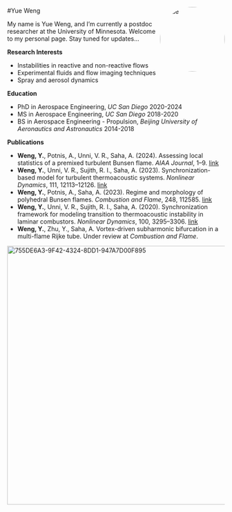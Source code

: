 
#Yue Weng <img src="https://github.com/user-attachments/assets/bb5105c2-5cb4-47f7-a905-6fe3d13f0c17" alt="Yue" align="right" width="150" style="border-radius:60%;">

My name is Yue Weng, and I’m currently a postdoc researcher at the University of Minnesota. Welcome to my personal page. Stay tuned for updates... 

**Research Interests**

- Instabilities in reactive and non-reactive flows 
- Experimental fluids and flow imaging techniques 
- Spray and aerosol dynamics 


**Education** 
- PhD in Aerospace Engineering, _UC San Diego_ 2020-2024 
- MS in Aerospace Engineering, _UC San Diego_ 2018-2020 
- BS in Aerospace Engineering - Propulsion, _Beijing University of Aeronautics and Astronautics_ 2014-2018

**Publications** 

- **Weng, Y.**, Potnis, A., Unni, V. R., Saha, A. (2024). Assessing local statistics of a premixed turbulent Bunsen flame. _AIAA Journal_, 1–9. [link](https://doi.org/10.2514/1.j063916)
- **Weng, Y.**, Unni, V. R., Sujith, R. I., Saha, A. (2023). Synchronization-based model for turbulent thermoacoustic systems. _Nonlinear Dynamics_, 111, 12113–12126. [link](https://doi.org/10.1007/s11071-023-08368-z)
- **Weng, Y.**, Potnis, A., Saha, A. (2023). Regime and morphology of polyhedral Bunsen flames. _Combustion and Flame_, 248, 112585. [link](https://doi.org/10.1016/j.combustflame.2022.112585)
- **Weng, Y.**, Unni, V. R., Sujith, R. I., Saha, A. (2020). Synchronization framework for modeling transition to thermoacoustic instability in laminar combustors. _Nonlinear Dynamics_, 100, 3295–3306. [link](https://doi.org/10.1007/s11071-020-05706-3)
- **Weng, Y.**, Zhu, Y., Saha, A. Vortex-driven subharmonic bifurcation in a multi-flame Rijke tube. Under review at _Combustion and Flame_.

<img src="https://github.com/user-attachments/assets/c69f871c-f065-489b-8abd-ae4e6cd7ae40" alt="755DE6A3-9F42-4324-8DD1-947A7D00F895" width="600">

